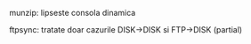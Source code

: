 munzip: lipseste consola dinamica

ftpsync: tratate doar cazurile DISK->DISK si FTP->DISK (partial)
